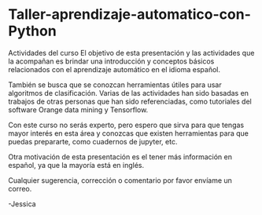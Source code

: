# Taller-aprendizaje-automatico-con-Python
Actividades del curso
El objetivo de esta presentación y las actividades que la acompañan es brindar una introducción y conceptos básicos relacionados con el aprendizaje automático en el idioma español.

También se busca que se conozcan herramientas útiles para usar algoritmos de clasificación. Varias de las actividades han sido basadas en trabajos de otras personas que han sido referenciadas, como tutoriales del software Orange data mining y Tensorflow.

Con este curso no serás experto, pero espero que sirva para que tengas mayor interés en esta área y conozcas que existen herramientas para que puedas prepararte, como cuadernos de jupyter, etc.

Otra motivación de esta presentación es el tener más información en español, ya que la mayoría está en inglés. 

Cualquier sugerencia, corrección o comentario por favor envíame un correo.

-Jessica
